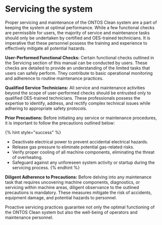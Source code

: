 # Servicing the system

Proper servicing and maintenance of the ONTOS Clean system are a part of keeping the system at optimal performance. While a few functional checks are permissible for users, the majority of service and maintenance tasks should only be undertaken by certified and OES-trained technicians. It is imperative that these personnel possess the training and experience to effectively mitigate all potential hazards.

**User-Performed Functional Checks:** Certain functional checks outlined in the Servicing section of this manual can be conducted by users. These checks are detailed to provide an understanding of the limited tasks that users can safely perform. They contribute to basic operational monitoring and adherence to routine maintenance practices.

**Qualified Service Technicians:** All service and maintenance activities beyond the scope of user-performed checks should be entrusted only to qualified OES-trained technicians. These professionals possess the expertise to identify, address, and rectify complex technical issues while adhering to appropriate safety protocols.

**Prior Precautions:** Before initiating any service or maintenance procedures, it is important to follow the precautions outlined below:

{% hint style="success" %}
* Deactivate electrical power to prevent accidental electrical hazards.
* Release gas pressure to eliminate potential gas-related risks.
* Verify proper cooling of all machine components, eliminating the threat of overheating.
* Safeguard against any unforeseen system activity or startup during the servicing process.
{% endhint %}

**Diligent Adherence to Precautions:** Before delving into any maintenance task that requires uncovering machine components, diagnostics, or servicing within machine areas, diligent observance to the outlined precautions is mandatory. These measures mitigate the risk of accidents, equipment damage, and potential hazards to personnel.

Proactive servicing practices guarantee not only the optimal functioning of the ONTOS Clean system but also the well-being of operators and maintenance personnel.
